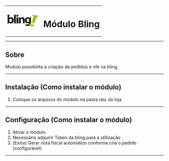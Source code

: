 <table>
    <tr>
        <td>
            <img src="./.gitlab/assets/img/logo.png" width="100px">
        </td>
        <td>
            <h1 style="font-weight:bold">Módulo Bling</h1>
        </td>
    </tr>
</table>

---

## Sobre
Modulo possibilita a criação de pedidos e nfe na bling.

---

## Instalação (Como instalar o módulo)

1. Coloque os arquivos do módulo na pasta raiz da loja.

---

## Configuração (Como instalar o módulo)

1. Ativar o módulo.
2. Necessário adquirir Token da bling para a utilização
3. [Extra] Gerar nota fiscal automatico conforme cria o pedido (configurável)
---
